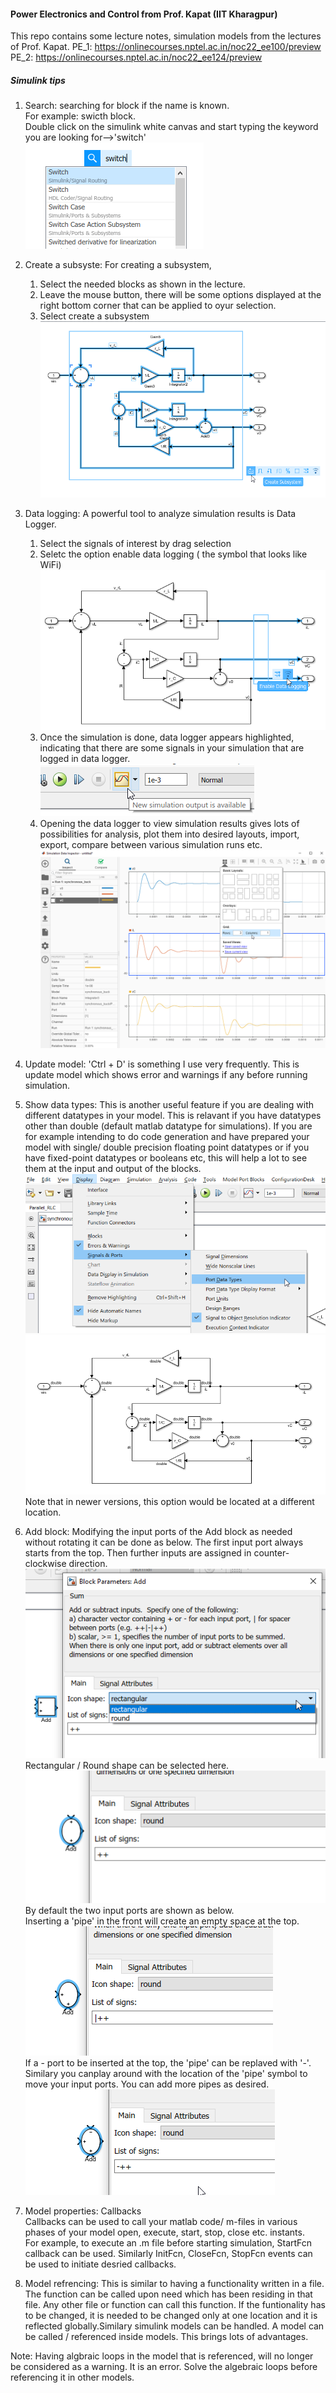 #### Power Electronics and Control from Prof. Kapat (IIT Kharagpur)
This repo contains some lecture notes, simulation models from the lectures of Prof. Kapat.
PE_1: https://onlinecourses.nptel.ac.in/noc22_ee100/preview  
PE_2: https://onlinecourses.nptel.ac.in/noc22_ee124/preview  

##### Simulink tips

1. Search: searching for block if the name is known.  
For example: swicth block.  
Double click on the simulink white canvas and start typing the keyword you are looking for-->'switch'  
![](assets/search.png)  

2. Create a subsyste: For creating a subsystem, 
   1. Select the needed blocks as shown in the lecture. 
   2. Leave the mouse button, there will be some options displayed at the right bottom corner that can be applied to oyur selection.
   3. Select create a subsystem
   ![](assets/create_subsystem.png)  

3. Data logging: A powerful tool to analyze simulation results is Data Logger. 
   1. Select the signals of interest by drag selection
   2. Seletc the option enable data logging ( the symbol that looks like WiFi)
   ![](assets/datalogger.png)  
   3. Once the simulation is done, data logger appears highlighted, indicating that there are some signals in your simulation that are logged in data logger.
   ![](assets/datalogger_1.png)  
   4. Opening the data logger to view simulation results gives lots of possibilities for analysis, plot them into desired layouts, import, export, compare between various simulation runs etc.  
   ![](assets/datalogger_2.png)  

4. Update model:  'Ctrl + D' is something I use very frequently. This is update model which shows error and warnings if any before running simulation. 

5. Show data types: This is another useful feature if you are dealing with different datatypes in your model. This is relavant if you have datatypes other than double (default matlab datatype for simulations). If you are for example intending to do code generation and have prepared your model with single/ double precision floating point datatypes or if you have fixed-point datatypes or booleans etc, this will help a lot to see them at the input and output of the blocks.  
![](assets/port_datatypes.png)  
![](assets/port_datatypes_1.png)  
Note that in newer versions, this option would be located at a different location.  

6. Add block:  Modifying the input ports of the Add block as needed without rotating it can be done as below. The first input port always starts from the top. Then further inputs are assigned in counter-clockwise direction.  
![](assets/add_1.png)
Rectangular / Round shape can be selected here.  
![](assets/add_2.png)
By default the two input ports are shown as below.  
Inserting a 'pipe' in the front will create an empty space at the top.  
![](assets/add_3.png)  
If a - port to be inserted at the top, the 'pipe' can be replaved with '-'. Similary you canplay around with the location of the 'pipe' symbol to move your input ports. You can add more pipes as desired.  
![](assets/add_4.png)  

7. Model properties: Callbacks  
Callbacks can be used to call your matlab code/ m-files in various phases of your model open, execute, start, stop, close etc. instants.  
For example, to execute an .m file before starting simulation, StartFcn callback can be used. Similarly InitFcn, CloseFcn, StopFcn events can be used to initiate desried callbacks.  

8. Model refrencing:  This is similar to having a functionality written in a file. The function can be called upon need which has been residing in that file. Any other file or function can call this function. If the funtionality has to be changed, it is needed to be changed only at one location and it is reflected globally.Similary simulink models can be handled. A model can be called / referenced inside models.  This brings lots of advantages.  

Note: Having algbraic loops in the model that is referenced, will no longer be considered as a warning. It is an error. Solve the algebraic loops before referencing it in other models.  



